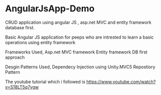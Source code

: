 # AngularJsApp-Demo
CRUD application using angular JS , asp.net MVC and entity framework database first.

Basic Angular JS application for peeps who are intrested to learn a basic operations using entity framework

Frameworks Used,
Asp.net MVC framework
Entity framework DB first approach


Desgin Patterns Used,
Dependecy Injection using Unity.MVC5
Repostiory Pattern

The youtube tutorial which i followed is https://www.youtube.com/watch?v=S18LT5q7ygw
